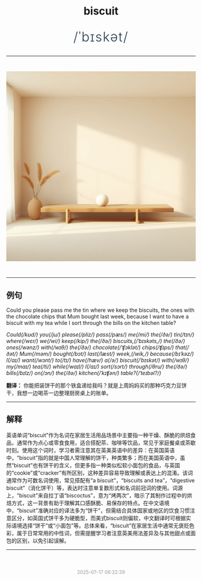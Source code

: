 <div align="center">

# biscuit

<div style="margin: 30px 0;">
<h1 style="font-size: 2.5em; font-weight: 300; letter-spacing: 2px; margin: 0; color: #2c3e50;">
/ˈbɪskət/
</h1>
</div>

</div>

---

<div align="center" style="margin: 40px 0;">

![biscuit](images/biscuit.png)

</div>

---

## 例句

Could you please pass me the tin where we keep the biscuits, the ones with the chocolate chips that Mum bought last week, because I want to have a biscuit with my tea while I sort through the bills on the kitchen table?

*Could(/kʊd/) you(/ju/) please(/pliz/) pass(/pæs/) me(/mi/) the(/ðə/) tin(/tɪn/) where(/wɛr/) we(/wi/) keep(/kip/) the(/ðə/) biscuits,(/ˈbɪskəts,/) the(/ðə/) ones(/wənz/) with(/wɪθ/) the(/ðə/) chocolate(/ˈʧɔklət/) chips(/ʧɪps/) that(/ðət/) Mum(/məm/) bought(/bɔt/) last(/læst/) week,(/wik,/) because(/bɪˈkəz/) I(/aɪ/) want(/wɔnt/) to(/tɪ/) have(/hæv/) a(/ə/) biscuit(/ˈbɪskət/) with(/wɪθ/) my(/maɪ/) tea(/ti/) while(/waɪl/) I(/aɪ/) sort(/sɔrt/) through(/θru/) the(/ðə/) bills(/bɪlz/) on(/ɔn/) the(/ðə/) kitchen(/ˈkɪʧən/) table?(/ˈteɪbəl?/)*

**翻译：** 你能把装饼干的那个铁盒递给我吗？就是上周妈妈买的那种巧克力豆饼干，我想一边喝茶一边整理厨房桌上的账单。

---

## 解释

英语单词“biscuit”作为名词在家居生活用品场景中主要指一种干燥、酥脆的烘焙食品，通常作为点心或零食食用，适合搭配茶、咖啡等饮品，常见于家庭餐桌或茶歇时刻。使用这个词时，学习者需注意其在英美英语中的差异：在英国英语中，“biscuit”指的就是中国人常理解的饼干，种类繁多；而在美国英语中，虽然“biscuit”也有饼干的含义，但更多指一种类似松软小面包的食品，与英国的“cookie”或“cracker”有所区别，这种差异容易导致理解或表达上的混淆。该词通常作为可数名词使用，常见搭配有“a biscuit”，“biscuits and tea”，“digestive biscuit”（消化饼干）等，表达时注意单复数形式和名词前冠词的使用。词源上，“biscuit”来自拉丁语“biscoctus”，意为“烤两次”，暗示了其制作过程中的烘焙方式，这一背景有助于理解其口感酥脆、易保存的特点。在中文语境中，“biscuit”准确对应的译法多为“饼干”，但需结合具体国家或地区的饮食习惯注意区分，如英国式饼干多为硬脆型，而美式biscuit则偏软，中文翻译时可根据实际语境选择“饼干”或“小面包”等。总体来看，“biscuit”在家居生活中通常无褒贬色彩，属于日常常用的中性词，但需提醒学习者注意英美用法差异及与其他甜点或面包的区别，以免引起误解。


---

<div align="center" style="margin-top: 50px;">
<small style="color: #999; font-size: 0.9em;">2025-07-17 06:22:39</small>
</div>
